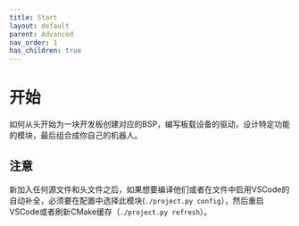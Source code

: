 ```yaml
---
title: Start
layout: default
parent: Advanced
nav_order: 1
has_children: true
---
```


# 开始

如何从头开始为一块开发板创建对应的BSP，编写板载设备的驱动，设计特定功能的模块，最后组合成你自己的机器人。

## 注意

新加入任何源文件和头文件之后，如果想要编译他们或者在文件中启用VSCode的自动补全，必须要在配置中选择此模块(`./project.py config`），然后重启VSCode或者刷新CMake缓存（`./project.py refresh`）。
